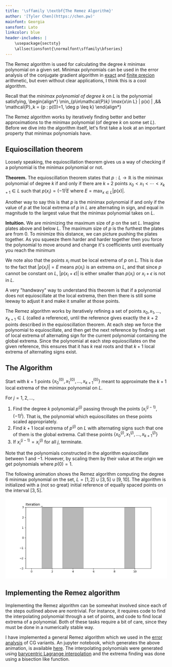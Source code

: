 ```yaml
---
title: '\sffamily \textbf{The Remez Algorithm}'
author: '[Tyler Chen](https://chen.pw)'
mainfont: Georgia
sansfont: Lato
linkcolor: blue
header-includes: |
    \usepackage{sectsty}
    \allsectionsfont{\normalfont\sffamily\bfseries}
---
```


The Remez algorithm is used for calculating the degree $k$ minimax polynomial on a given set. 
Minimax polynomials can be used in the error analysis of the conjugate gradient algorithm in [exact](./cg_error.html) and [finite precion](./finite_precision_cg.html) arithmetic, but even without clear applications, I think this is a cool algorithm.

Recall that the *minimax polynomial of degree $k$* on $L$ is the polynomial satisfying,
\begin{align*}
\min_{p\in\mathcal{P}_k} \max_{x\in L} | p(x) |
,&&
\mathcal{P}_k = \{p : p(0)=1, \deg p \leq k\}
\end{align*}

The Remez algorithm works by iteratively finding better and better approximations to the minimax polynomial (of degree $k$ on some set $L$).
Before we dive into the algorithm itself, let's first take a look at an important property that minimax polynomials have. 

## Equioscillation theorem
Loosely speaking, the equioscillation theorem gives us a way of checking if a polynomial is the minimax polynomial or not.

**Theorem.** The equioscillation theorem states that $p:L\to\mathbb{R}$ is the minimax polynomial of degree $k$ if and only if there are $k+2$ points $x_0<x_1<\cdots<x_{k+1} \in L$ such that $p(x_i) = (-1)^i E$ where $E = \max_{x\in L}|p(x)|$.

Another way to say this is that $p$ is the minimax polynomial if and only if the value of $p$ at the local extrema of $p$ in $L$ are alternating in sign, and equal in magnitude to the largest value that the minimax polynomial takes on $L$.

**Intuition.**
We are minimizing the maximum size of $p$ on the set $L$.
Imagine plates above and below $L$.
The maximum size of $p$ is the furthest the plates are from $0$.
To minimize this distance, we can picture pushing the plates together.
As you squeeze them harder and harder together then you force the polynomial to move around and change it's coefficients until eventually you reach the minimum


We note also that the points $x_i$ must be local extrema of $p$ on $L$.
This is due to the fact that $|p(x_i)| = E$ means $p(x_i)$ is an extrema on $L$, and that since $p$ cannot be constant on $L$, $|p(x_i+\epsilon)|$ is either smaller than $p(x_i)$ or $x_i+\epsilon$ is not in $L$.

A very "handwavy" way to understand this theorem is that if a polynomial does not equioscillate at the local extrema, then then there is still some leeway to adjust it and make it smaller at those points.

The Remez algorithm works by iteratively refining a set of points $x_0,x_1,\ldots,x_{k+1} \in L$ (called a reference), until the reference gives exactly the $k+2$ points described in the equioscillation theorem.
At each step we force the polynomial to equioscillate, and then get the next reference by finding a set of local extrema of alternating sign for the current polynomial containing the global extrema.
Since the polynomial at each step equioscillates on the given reference, this ensures that it has $k$ real roots and that $k+1$ local extrema of alternating signs exist.

## The Algorithm

Start with $k+1$ points $\{x_0^{(0)},x_1^{(0)},\ldots,x_{k+1}^{(0)}\}$ meant to approximate the $k+1$ local extrema of the minimax polynomial on $L$.

For $j=1,2,\ldots$,

1. Find the degree $k$ polynomial $p^{(j)}$ passing through the points $(x_i^{(j-1)},(-1)^i)$. That is, the polynomial which equioscillates on these points scaled appropriately.
1. Find $k+1$ local extrema of $p^{(j)}$ on $L$ with alternating signs such that one of them is the global extrema.
Call these points $\{x_0^{(j)},x_1^{(j)}, \ldots, x_{k+1}^{(j)}\}$
1. If $x_i^{(j-1)} = x_i^{(j)}$ for all $j$, terminate.

Note that the polynomials constructed in the algorithm equioscillate between 1 and $-1$.
However, by scaling them by their value at the origin we get polynomials where $p(0)=1$.


The following animation shows the Remez algorithm computing the degree 6 minimax polynomial on the set, $L = [1,2]\cup[3,5]\cup[9,10]$.
The algorithm is initialized with a (not so great) initial reference of equally spaced points on the interval $[3,5]$.

<img src="./remez.gif" alt="Remez Animation">


## Implementing the Remez algorithm
Implementing the Remez algorithm can be somewhat involved since each of the steps outlined above are nontrivial. 
For instance, it requires code to find the interpolating polynomial through a set of points, and code to find local extrema of a polynomial. 
Both of these tasks require a bit of care, since they must be done in a numerically stable way.

I have implemented a general Remez algorithm which we used in the [error analysis](./finite_precision_cg.html) of CG variants.
An jupyter notebook, which generates the above animation, is available [here](https://github.com/tchen01/Conjugate_Gradient/blob/master/experiments/remez.ipynb). The interpolating polynomials were generated using [barycentric Lagrange interpolation](https://www.nada.kth.se/~olofr/Approx/BarycentricLagrange.pdf) and the extrema finding was done using a bisection like function.



